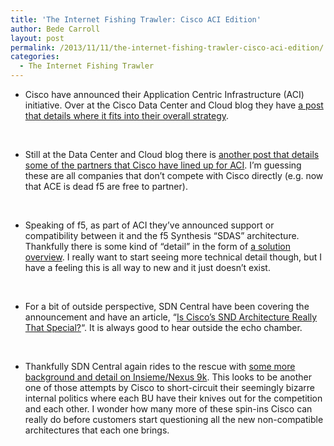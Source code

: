 ```yaml
---
title: 'The Internet Fishing Trawler: Cisco ACI Edition'
author: Bede Carroll
layout: post
permalink: /2013/11/11/the-internet-fishing-trawler-cisco-aci-edition/
categories:
  - The Internet Fishing Trawler
---
```

*   Cisco have announced their Application Centric Infrastructure (ACI) initiative. Over at the Cisco Data Center and Cloud blog they have <a href="http://blogs.cisco.com/datacenter/is-your-data-center-ready-for-aci-transformation/" target="_blank">a post that details where it fits into their overall strategy</a>.

&nbsp;

*   Still at the Data Center and Cloud blog there is <a href="http://blogs.cisco.com/datacenter/application-centric-infrastructure-aci-includes-strong-partner-ecosystem-for-security-and-network-services/" target="_blank">another post that details some of the partners that Cisco have lined up for ACI</a>. I&#8217;m guessing these are all companies that don&#8217;t compete with Cisco directly (e.g. now that ACE is dead f5 are free to partner).

&nbsp;

*   Speaking of f5, as part of ACI they&#8217;ve announced support or compatibility between it and the f5 Synthesis &#8220;SDAS&#8221; architecture. Thankfully there is some kind of &#8220;detail&#8221; in the form of <a href="http://www.cisco.com/en/US/solutions/collateral/ns340/ns517/ns224/ns945/solution-brief-c22-730004.html" target="_blank">a solution overview</a>. I really want to start seeing more technical detail though, but I have a feeling this is all way to new and it just doesn&#8217;t exist.

&nbsp;

*   For a bit of outside perspective, SDN Central have been covering the announcement and have an article, &#8220;<a href="http://www.sdncentral.com/news/is-cisco-sdn-architecture-really-that-special/2013/11/" target="_blank">Is Cisco&#8217;s SND Architecture Really That Special?</a>&#8220;. It is always good to hear outside the echo chamber.

&nbsp;

*   Thankfully SDN Central again rides to the rescue with <a href="http://www.sdncentral.com/news/insieme-revealed-last-policy-fabric-course-new-switches/2013/11/" target="_blank">some more background and detail on Insieme/Nexus 9k</a>. This looks to be another one of those attempts by Cisco to short-circuit their seemingly bizarre internal politics where each BU have their knives out for the competition and each other. I wonder how many more of these spin-ins Cisco can really do before customers start questioning all the new non-compatible architectures that each one brings.

&nbsp;